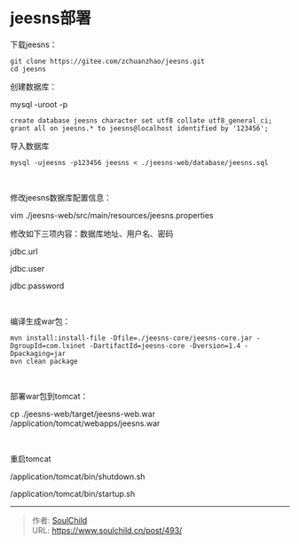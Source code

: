 # jeesns部署

<!--more-->
下载jeesns：
<pre class="line-numbers" data-start="1"><code class="language-bash">git clone https://gitee.com/zchuanzhao/jeesns.git
cd jeesns</code></pre>
创建数据库：

mysql -uroot -p
<pre class="line-numbers" data-start="1"><code class="language-bash">create database jeesns character set utf8 collate utf8_general_ci;
grant all on jeesns.* to jeesns@localhost identified by '123456';</code></pre>
导入数据库
<pre class="line-numbers" data-start="1"><code class="language-bash">mysql -ujeesns -p123456 jeesns &lt; ./jeesns-web/database/jeesns.sql</code></pre>
&nbsp;

修改jeesns数据库配置信息：

vim ./jeesns-web/src/main/resources/jeesns.properties

修改如下三项内容：数据库地址、用户名、密码

jdbc.url

jdbc.user

jdbc.password

&nbsp;

编译生成war包：
<pre class="line-numbers" data-start="1"><code class="language-bash">mvn install:install-file -Dfile=./jeesns-core/jeesns-core.jar -DgroupId=com.lxinet -DartifactId=jeesns-core -Dversion=1.4 -Dpackaging=jar
mvn clean package</code></pre>
&nbsp;

部署war包到tomcat：

cp ./jeesns-web/target/jeesns-web.war /application/tomcat/webapps/jeesns.war

&nbsp;

重启tomcat

/application/tomcat/bin/shutdown.sh

/application/tomcat/bin/startup.sh


---

> 作者: [SoulChild](https://www.soulchild.cn)  
> URL: https://www.soulchild.cn/post/493/  

